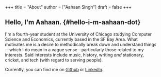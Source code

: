 +++
title = "About"
author = ["Aahaan Singh"]
draft = false
+++

## Hello, I'm Aahaan. {#hello-i-m-aahaan-dot}

I'm a fourth-year student at the University of Chicago studying Computer Science and Economics, currently based in the SF Bay Area.
What motivates me is a desire to methodically break down and understand things—which I do mean in a vague sense—particularly those related to my interests.
Said interests include music, history, writing _and_ stationary, cricket, and tech (with regard to serving people).

Currently, you can find me on [Github](https://github.com/aahaansingh) or [LinkedIn](https://www.linkedin.com/in/aahaan-singh/).

